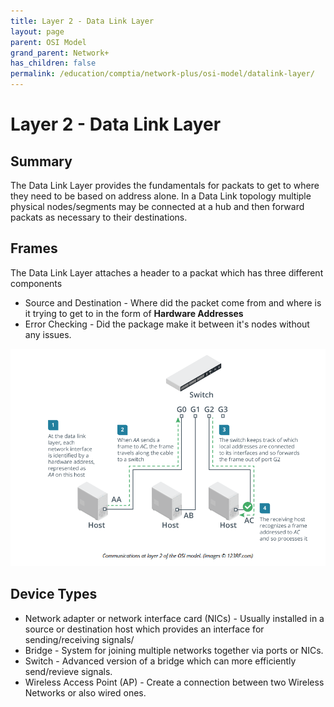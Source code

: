 ```yaml
---
title: Layer 2 - Data Link Layer
layout: page
parent: OSI Model 
grand_parent: Network+
has_children: false
permalink: /education/comptia/network-plus/osi-model/datalink-layer/
---
```


# Layer 2 - Data Link Layer

## Summary

The Data Link Layer provides the fundamentals for packats to get to where they need to be based on address alone. In a Data Link topology multiple physical nodes/segments may be connected at a hub and then forward packats as necessary to their destinations.

## Frames

The Data Link Layer attaches a header to a packat which has three different components

- Source and Destination - Where did the packet come from and where is it trying to get to in the form of **Hardware Addresses**
- Error Checking - Did the package make it between it's nodes without any issues.

![Layer 2 connections between hosts](connections-at-layer-2.png)

## Device Types

- Network adapter or network interface card (NICs) - Usually installed in a source or destination host which provides an interface for sending/receiving signals/
- Bridge - System for joining multiple networks together via ports or NICs.
- Switch - Advanced version of a bridge which can more efficiently send/revieve signals.
- Wireless Access Point (AP) - Create a connection between two Wireless Networks or also wired ones.